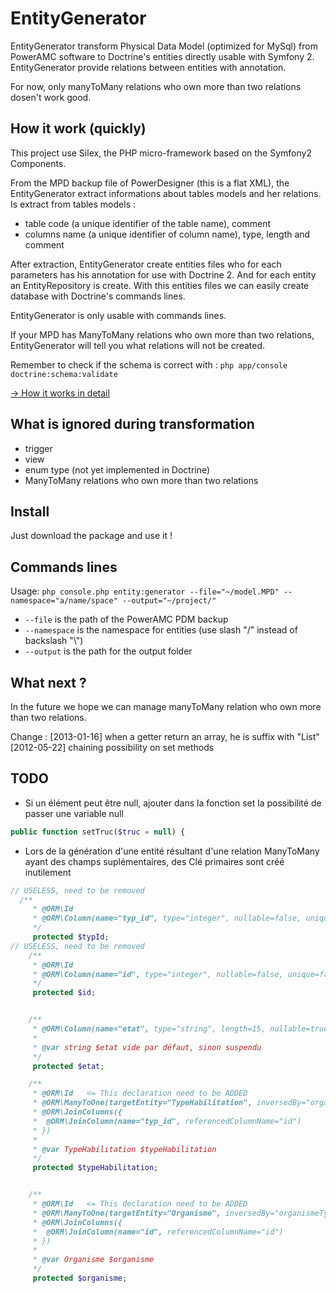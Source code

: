 EntityGenerator
===============

EntityGenerator transform Physical Data Model (optimized for MySql) from PowerAMC software to Doctrine's entities directly usable with Symfony 2.
EntityGenerator provide relations between entities with annotation.

For now, only manyToMany relations who own more than two relations dosen't work good.


How it work (quickly)
-----------
This project use Silex, the PHP micro-framework based on the Symfony2 Components.

From the MPD backup file of PowerDesigner (this is a flat XML), the EntityGenerator extract informations about tables models and her relations.
Is extract from tables models :
- table code (a unique identifier of the table name), comment
- columns name (a unique identifier of column name), type, length and comment

After extraction, EntityGenerator create entities files who for each parameters has his annotation for use with Doctrine 2.
And for each entity an EntityRepository is create.
With this entities files we can easily create database with Doctrine's commands lines.


EntityGenerator is only usable with commands lines.

If your MPD has ManyToMany relations who own more than two relations, EntityGenerator will tell you what relations will not be created.

Remember to check if the schema is correct with :
`php app/console doctrine:schema:validate`

[-> How it works in detail](src/Cnerta/EntityGeneratorBundle/Resources/doc/index.md)

What is ignored during transformation
-------------------------------------
- trigger
- view
- enum type (not yet implemented in Doctrine)
- ManyToMany relations who own more than two relations


Install
-------
Just download the package and use it !


Commands lines
--------------
Usage: `php console.php entity:generator --file="~/model.MPD" --namespace="a/name/space" --output="~/project/"`
- `--file` is the path of the PowerAMC PDM backup
- `--namespace` is the namespace for entities (use slash "/" instead of backslash "\\")
- `--output` is the path for the output folder


What next ?
-----------
In the future we hope we can manage manyToMany relation who own more than two relations.


Change :
[2013-01-16] when a getter return an array, he is suffix with "List"
[2012-05-22] chaining possibility on set methods

TODO
----

- Si un élément peut être null, ajouter dans la fonction set la possibilité de passer une variable null
```php
public function setTruc($truc = null) {
```
- Lors de la génération d'une entité résultant d'une relation ManyToMany ayant des champs suplémentaires, des Clé primaires sont créé inutilement


```php
// USELESS, need to be removed
  /**
     * @ORM\Id
     * @ORM\Column(name="typ_id", type="integer", nullable=false, unique=false)
     */
     protected $typId;
// USELESS, need to be removed
    /**
     * @ORM\Id
     * @ORM\Column(name="id", type="integer", nullable=false, unique=false)
     */
     protected $id;


    /**
     * @ORM\Column(name="etat", type="string", length=15, nullable=true)
     *
     * @var string $etat vide par défaut, sinon suspendu
     */
     protected $etat;

    /**
     * @ORM\Id   <= This declaration need to be ADDED
     * @ORM\ManyToOne(targetEntity="TypeHabilitation", inversedBy="organismeTypeHabilitationList", cascade={"persist", "merge"})
     * @ORM\JoinColumns({
     *  @ORM\JoinColumn(name="typ_id", referencedColumnName="id")
     * })
     *
     * @var TypeHabilitation $typeHabilitation
     */
     protected $typeHabilitation;


    /**
     * @ORM\Id   <= This declaration need to be ADDED
     * @ORM\ManyToOne(targetEntity="Organisme", inversedBy="organismeTypeHabilitationList", cascade={"persist", "merge"})
     * @ORM\JoinColumns({
     *  @ORM\JoinColumn(name="id", referencedColumnName="id")
     * })
     *
     * @var Organisme $organisme
     */
     protected $organisme;
```